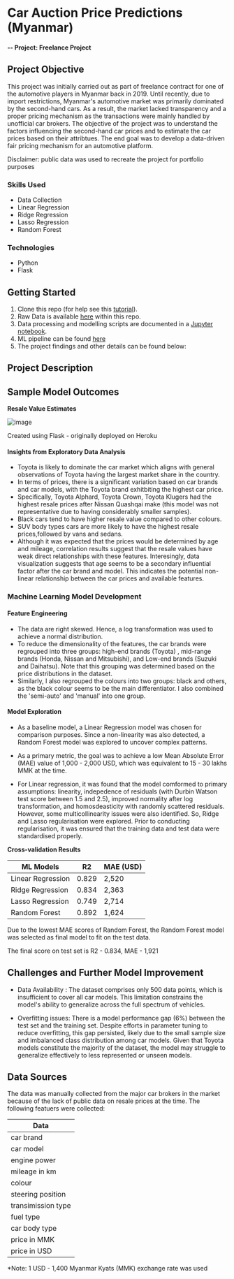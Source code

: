 # Car Auction Price Predictions (Myanmar)

#### -- Project: Freelance Project

## Project Objective
This project was initially carried out as part of freelance contract for one of the automotive players in Myanmar back in 2019. Until recently, due to import restrictions, Myanmar's automotive market was primarily dominated by the second-hand cars. As a result, the market lacked transparency and a proper pricing mechanism as the transactions were mainly handled by unofficial car brokers. The objective of the project was to understand the factors influencing the second-hand car prices and to estimate the car prices based on their attribtues. The end goal was to develop a data-driven fair pricing mechanism for an automotive platform.

Disclaimer: public data was used to recreate the project for portfolio purposes

### Skills Used
* Data Collection
* Linear Regression
* Ridge Regression
* Lasso Regression
* Random Forest

### Technologies
* Python 
* Flask

## Getting Started

1. Clone this repo (for help see this [tutorial](https://help.github.com/articles/cloning-a-repository/)).
2. Raw Data is available [here](https://github.com/khinydnlin/car_auction_price_predictions/blob/main/dataset.csv) within this repo.  
3. Data processing and modelling scripts are documented in a [Jupyter notebook](https://github.com/khinydnlin/car_auction_price_predictions/blob/main/Car%20Auction%20Price%20Predictions.ipynb).
4. ML pipeline can be found [here](https://github.com/khinydnlin/car_auction_price_predictions/blob/main/ml_pipeline.py)
5. The project findings and other details can be found below:

## Project Description

## Sample Model Outcomes

**Resale Value Estimates**

![image](https://github.com/khinydnlin/car_auction_price_predictions/assets/145341635/e3728155-f9d9-4f84-a817-4f52699bb865)

Created using Flask - originally deployed on Heroku

#### Insights from Exploratory Data Analysis

- Toyota is likely to dominate the car market which aligns with general observations of Toyota having the largest market share in the country.
- In terms of prices, there is a significant variation based on car brands and car models, with the Toyota brand exhitbiting the highest car price.
- Specifically, Toyota Alphard, Toyota Crown, Toyota Klugers had the highest resale prices after Nissan Quashqai make (this model was not representative due to having considerably smaller samples).
- Black cars tend to have higher resale value compared to other colours.
- SUV body types cars are more likely to have the highest resale prices,followed by vans and sedans.
- Although it was expected that the prices would be determined by age and mileage, correlation results suggest that the resale values have weak direct relationships with these features. Interesingly, data visualization suggests that age seems to be a secondary influential factor after the car brand and model. This indicates the potential non-linear relationship between the car prices and available features.

### Machine Learning Model Development 

#### Feature Engineering

- The data are right skewed. Hence, a log transformation was used to achieve a normal distribution.
- To reduce the dimensionality of the features, the car brands were regrouped into three groups: high-end brands (Toyota) , mid-range brands (Honda, Nissan and Mitsubishi), and Low-end brands (Suzuki and Daihatsu). Note that this grouping was determined based on the price distributions in the dataset.
- Similarly, I also regrouped the colours into two groups: black and others, as the black colour seems to be the main differentiator. I also combined the 'semi-auto' and 'manual' into one group.

#### Model Exploration

- As a baseline model, a Linear Regression model was chosen for comparison purposes. Since a non-linearity was also detected, a Random Forest model was explored to uncover complex patterns.

- As a primary metric, the goal was to achieve a low Mean Absolute Error (MAE) value of 1,000 - 2,000 USD, which was equivalent to 15 - 30 lakhs MMK at the time.

- For Linear regression, it was found that the model comformed to primary assumptions: linearity, indepedence of residuals (with Durbin Watson test score between 1.5 and 2.5), improved normality after log transformation, and homosdeasticity with randomly scattered residuals. However, some multicollinearity issues were also identified. So, Ridge and Lasso regularisation were explored. Prior to conducting regularisation, it was ensured that the training data and test data were standardised properly.

**Cross-validation Results**

| ML Models        | R2    | MAE (USD) |
|------------------|-------|-----------|
| Linear Regression| 0.829 | 2,520     | 
| Ridge Regression | 0.834 | 2,363     |
| Lasso Regression | 0.749 | 2,714     |
| Random Forest    | 0.892 | 1,624     |

Due to the lowest MAE scores of Random Forest, the Random Forest model was selected as final model to fit on the test data.

The final score on test set is R2 - 0.834, MAE - 1,921

## Challenges and Further Model Improvement

- Data Availability : The dataset comprises only 500 data points, which is insufficient to cover all car models. This limitation constrains the model's ability to generalize across the full spectrum of vehicles.

- Overfitting issues: There is a model performance gap (6%) between the test set and the training set. Despite efforts in parameter tuning to reduce overfitting, this gap persisted, likely due to the small sample size and imbalanced class distribution among car models. Given that Toyota models constitute the majority of the dataset, the model may struggle to generalize effectively to less represented or unseen models.

## Data Sources

The data was manually collected from the major car brokers in the market because of the lack of public data on resale prices at the time. The following featuers were collected:

| Data                  |
| ----------------------|
| car brand             |
| car model             |
| engine power          | 
| mileage in km         |  
| colour                |
| steering position     |
| transimission type    |
| fuel type             |
| car body type         |
| price in MMK          |
| price in USD          |
*Note: 1 USD - 1,400 Myanmar Kyats (MMK) exchange rate was used
